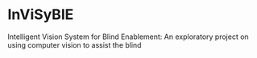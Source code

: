 # InViSyBlE
Intelligent Vision System for Blind Enablement: An exploratory project on using computer vision to assist the blind
